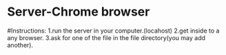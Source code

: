 # Server-Chrome browser

#Instructions:
1.run the server in your computer.(locahost)
2.get inside to a  any browser.
3.ask for one of the file in the file directory(you may add another).

